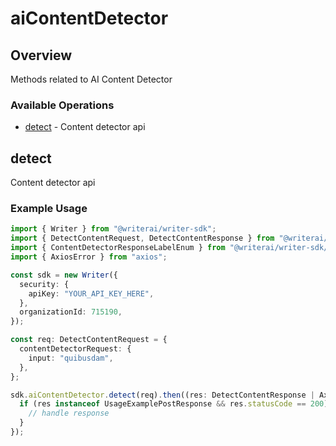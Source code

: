# aiContentDetector

## Overview

Methods related to AI Content Detector

### Available Operations

* [detect](#detect) - Content detector api

## detect

Content detector api

### Example Usage

```typescript
import { Writer } from "@writerai/writer-sdk";
import { DetectContentRequest, DetectContentResponse } from "@writerai/writer-sdk/dist/sdk/models/operations";
import { ContentDetectorResponseLabelEnum } from "@writerai/writer-sdk/dist/sdk/models/shared";
import { AxiosError } from "axios";

const sdk = new Writer({
  security: {
    apiKey: "YOUR_API_KEY_HERE",
  },
  organizationId: 715190,
});

const req: DetectContentRequest = {
  contentDetectorRequest: {
    input: "quibusdam",
  },
};

sdk.aiContentDetector.detect(req).then((res: DetectContentResponse | AxiosError) => {
  if (res instanceof UsageExamplePostResponse && res.statusCode == 200) {
    // handle response
  }
});
```
